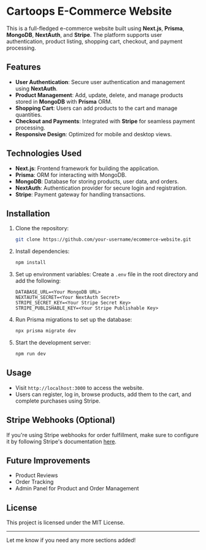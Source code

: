 # Cartoops E-Commerce Website

This is a full-fledged e-commerce website built using **Next.js**, **Prisma**, **MongoDB**, **NextAuth**, and **Stripe**. The platform supports user authentication, product listing, shopping cart, checkout, and payment processing.

## Features

- **User Authentication**: Secure user authentication and management using **NextAuth**.
- **Product Management**: Add, update, delete, and manage products stored in **MongoDB** with **Prisma** ORM.
- **Shopping Cart**: Users can add products to the cart and manage quantities.
- **Checkout and Payments**: Integrated with **Stripe** for seamless payment processing.
- **Responsive Design**: Optimized for mobile and desktop views.

## Technologies Used

- **Next.js**: Frontend framework for building the application.
- **Prisma**: ORM for interacting with MongoDB.
- **MongoDB**: Database for storing products, user data, and orders.
- **NextAuth**: Authentication provider for secure login and registration.
- **Stripe**: Payment gateway for handling transactions.

## Installation

1. Clone the repository:
   ```bash
   git clone https://github.com/your-username/ecommerce-website.git
   ```

2. Install dependencies:
   ```bash
   npm install
   ```

3. Set up environment variables:
   Create a `.env` file in the root directory and add the following:
   ```
   DATABASE_URL=<Your MongoDB URL>
   NEXTAUTH_SECRET=<Your NextAuth Secret>
   STRIPE_SECRET_KEY=<Your Stripe Secret Key>
   STRIPE_PUBLISHABLE_KEY=<Your Stripe Publishable Key>
   ```

4. Run Prisma migrations to set up the database:
   ```bash
   npx prisma migrate dev
   ```

5. Start the development server:
   ```bash
   npm run dev
   ```

## Usage

- Visit `http://localhost:3000` to access the website.
- Users can register, log in, browse products, add them to the cart, and complete purchases using Stripe.

## Stripe Webhooks (Optional)

If you're using Stripe webhooks for order fulfillment, make sure to configure it by following Stripe's documentation [here](https://stripe.com/docs/webhooks).

## Future Improvements

- Product Reviews
- Order Tracking
- Admin Panel for Product and Order Management

## License

This project is licensed under the MIT License.

---

Let me know if you need any more sections added!